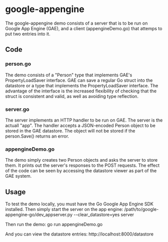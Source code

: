 # google-appengine
The google-appengine demo consists of a server that is to be run on Google 
App Engine (GAE), and a client (appengineDemo.go) that attemps to put two entries 
into it.

## Code

### person.go
The demo consists of a "Person" type that implements GAE's PropertyLoadSaver
interface. GAE can save a regular Go struct into the datastore or a type that
implements the PropertyLoadSaver interface. The advantage of the interface is
the increased flexibility of checking that the struct is consistent and valid,
as well as avoiding type reflection.

### server.go
The server implements an HTTP handler to be run on GAE. The server is the 
actuall "app". The handler accepts a JSON-encoded Person object to be stored in
the GAE datastore. The object will not be stored if the person.Save() returns
an error.

### appengineDemo.go
The demo simply creates two Person objects and asks the server to store them.
It prints out the server's responses to the POST requests. The effect of the
code can be seen by accessing the datastore viewer as part of the GAE system.

## Usage

To test the demo locally, you must have the Go Google App Engine SDK installed.
Then simply start the server on the app engine:
    /path/to/google-appengine-go/dev_appserver.py --clear_datastore=yes server

Then run the demo:
    go run appengineDemo.go

And you can view the datastore entries:
    http://localhost:8000/datastore
